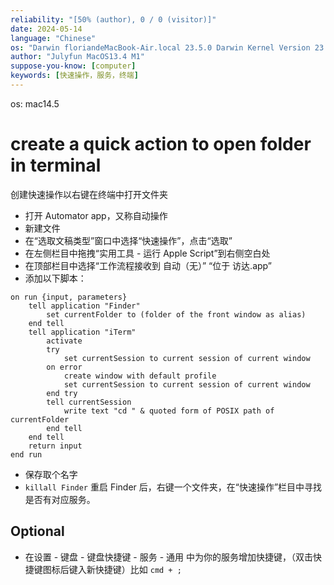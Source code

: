 ```yaml
---
reliability: "[50% (author), 0 / 0 (visitor)]"
date: 2024-05-14
language: "Chinese"
os: "Darwin floriandeMacBook-Air.local 23.5.0 Darwin Kernel Version 23.5.0: Wed May  1 20:16:51 PDT 2024; root:xnu-10063.121.3~5/RELEASE_ARM64_T8103 arm64"
author: "Julyfun MacOS13.4 M1"
suppose-you-know: [computer]
keywords: [快速操作，服务，终端]
---
```


os: mac14.5

# create a quick action to open folder in terminal

创建快速操作以右键在终端中打开文件夹

- 打开 Automator app，又称自动操作
- 新建文件
- 在“选取文稿类型”窗口中选择“快速操作”，点击“选取”
- 在左侧栏目中拖拽“实用工具 - 运行 Apple Script”到右侧空白处
- 在顶部栏目中选择“工作流程接收到 自动（无）” “位于 访达.app”
- 添加以下脚本：

```applescript
on run {input, parameters}
	tell application "Finder"
		set currentFolder to (folder of the front window as alias)
	end tell
	tell application "iTerm"
		activate
		try
			set currentSession to current session of current window
		on error
			create window with default profile
			set currentSession to current session of current window
		end try
		tell currentSession
			write text "cd " & quoted form of POSIX path of currentFolder
		end tell
	end tell
	return input
end run
```

- 保存取个名字
- `killall Finder` 重启 Finder 后，右键一个文件夹，在“快速操作”栏目中寻找是否有对应服务。

## Optional

- 在设置 - 键盘 - 键盘快捷键 - 服务 - 通用 中为你的服务增加快捷键，（双击快捷键图标后键入新快捷键）比如 `cmd + ;`

